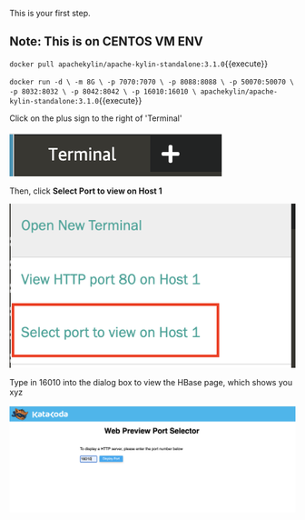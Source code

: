 This is your first step.

## Note: This is on CENTOS VM ENV

`docker pull apachekylin/apache-kylin-standalone:3.1.0`{{execute}}

`docker run -d \
-m 8G \
-p 7070:7070 \
-p 8088:8088 \
-p 50070:50070 \
-p 8032:8032 \
-p 8042:8042 \
-p 16010:16010 \
apachekylin/apache-kylin-standalone:3.1.0`{{execute}}

Click on the plus sign to the right of 'Terminal' 

![image of plus sign](assets/plus_sign.png)

Then, click **Select Port to view on Host 1**

![image of port host thing](assets/port_host.png)

Type in 16010 into the dialog box to view the HBase page, which shows you xyz

![hbase](assets/hbase.png)


